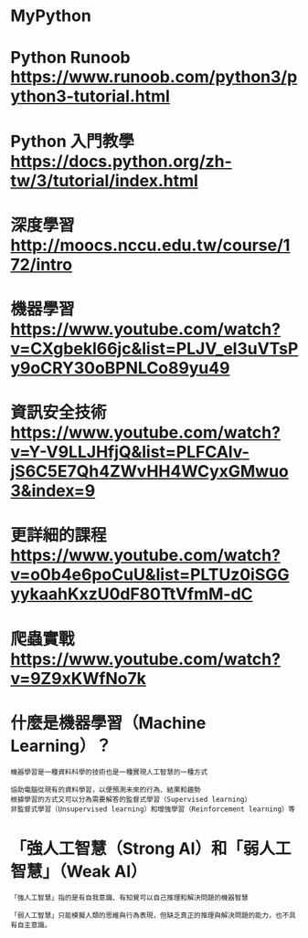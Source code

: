 # MyPython


# Python Runoob https://www.runoob.com/python3/python3-tutorial.html
# Python 入門教學  https://docs.python.org/zh-tw/3/tutorial/index.html

# 深度學習 http://moocs.nccu.edu.tw/course/172/intro

# 機器學習 https://www.youtube.com/watch?v=CXgbekl66jc&list=PLJV_el3uVTsPy9oCRY30oBPNLCo89yu49

# 資訊安全技術 https://www.youtube.com/watch?v=Y-V9LLJHfjQ&list=PLFCAlv-jS6C5E7Qh4ZWvHH4WCyxGMwuo3&index=9

# 更詳細的課程 https://www.youtube.com/watch?v=o0b4e6poCuU&list=PLTUz0iSGGyykaahKxzU0dF80TtVfmM-dC

# 爬蟲實戰 https://www.youtube.com/watch?v=9Z9xKWfNo7k

# 什麼是機器學習（Machine Learning）？

`````````
機器學習是一種資料科學的技術也是一種實現人工智慧的一種方式

協助電腦從現有的資料學習，以便預測未來的行為、結果和趨勢
根據學習的方式又可以分為需要解答的監督式學習（Supervised learning）
非監督式學習（Unsupervised learning）和增強學習（Reinforcement learning）等

`````````

# 「強人工智慧（Strong AI）和「弱人工智慧」（Weak AI）

`````````
「強人工智慧」指的是有自我意識、有知覺可以自己推理和解決問題的機器智慧

「弱人工智慧」只能模擬人類的思維與行為表現，但缺乏真正的推理與解決問題的能力，也不具有自主意識。
 
`````````

